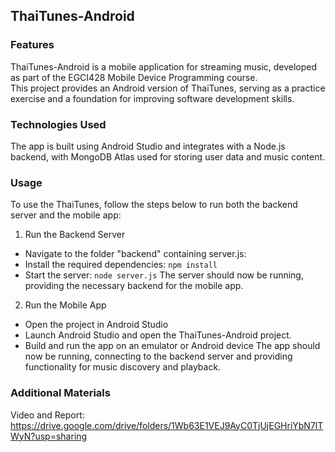 ## ThaiTunes-Android

### Features
ThaiTunes-Android is a mobile application for streaming music, developed as part of the EGCI428 Mobile Device Programming course.  
This project provides an Android version of ThaiTunes, serving as a practice exercise and a foundation for improving software development skills.

### Technologies Used
The app is built using Android Studio and integrates with a Node.js backend, with MongoDB Atlas used for storing user data and music content.

### Usage
To use the ThaiTunes, follow the steps below to run both the backend server and the mobile app:

1. Run the Backend Server  
- Navigate to the folder "backend" containing server.js:
- Install the required dependencies:
`npm install`
- Start the server:
`node server.js`
The server should now be running, providing the necessary backend for the mobile app.

2. Run the Mobile App
- Open the project in Android Studio
- Launch Android Studio and open the ThaiTunes-Android project.
- Build and run the app on an emulator or Android device
The app should now be running, connecting to the backend server and providing functionality for music discovery and playback.

### Additional Materials
Video and Report:  
https://drive.google.com/drive/folders/1Wb63E1VEJ9AyC0TjUjEGHriYbN7lTWyN?usp=sharing
